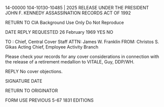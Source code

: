 14-00000
104-10130-10485 | 2025 RELEASE UNDER THE PRESIDENT JOHN F. KENNEDY ASSASSINATION RECORDS ACT OF 1992

RETURN TO CIA
Background Use Only
Do Not Reproduce

DATE REPLY REQUESTED
26 February 1969 YES NO

TO : Chief, Central Cover Staff
ATTN: James W. Franklin
FROM: Christos S. Gikas
Acting Chief, Employee Activity Branch

Please check your records for any cover considerations in connection with the release of a retirement medallion to VITALE, Guy, DDP/WH.

REPLY
No cover objections.

SIGNATURE
DATE

RETURN TO ORIGINATOR

FORM USE PREVIOUS
5-67 1831 EDITIONS
